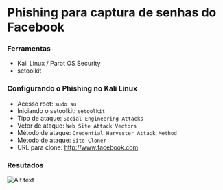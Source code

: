 # Phishing para captura de senhas do Facebook

### Ferramentas

- Kali Linux / Parot OS Security
- setoolkit 

### Configurando o Phishing no Kali Linux

- Acesso root: ``` sudo su ```
- Iniciando o setoolkit: ``` setoolkit ```
- Tipo de ataque: ``` Social-Engineering Attacks ``` 
- Vetor de ataque: ``` Web Site Attack Vectors ```
- Método de ataque: ```Credential Harvester Attack Method ``` 
- Método de ataque: ``` Site Cloner ``` 
- URL para clone: http://www.facebook.com

### Resutados

![Alt text](./flags.png "Optional title")
